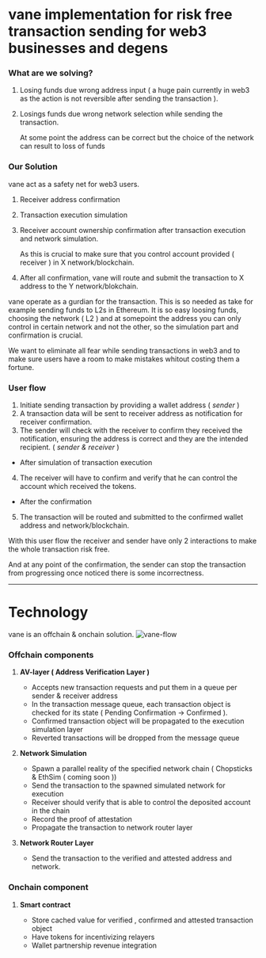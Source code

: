 # vane implementation for risk free transaction sending for web3 businesses and degens

### What are we solving?

1. Losing funds due wrong address input ( a huge pain currently in web3 as the action is not reversible after sending the transaction ).
2. Losings funds due wrong network selection while sending the transaction.
   
   At some point the address can be correct but the choice of the network can result to loss of funds

### Our Solution

vane act as a safety net for web3 users.

1. Receiver address confirmation
2. Transaction execution simulation
3. Receiver account ownership confirmation after transaction execution and network simulation. 

    As this is crucial to make sure that you control account provided ( receiver ) in X network/blockchain.
4. After all confirmation, vane will route and submit the transaction to X address to the Y network/blokchain.

vane operate as a gurdian for the transaction. This is so needed as take for example sending funds to L2s in Ethereum. It is so easy loosing funds, choosing the network ( L2 ) and at somepoint the address you can only control in certain network and not the other, so the simulation part and confirmation is crucial.

We want to eliminate all fear while sending transactions in web3 and to make sure users have a room to make mistakes whitout costing them a fortune.

### User flow

1.  Initiate sending transaction by providing a wallet address ( *sender* )
2.  A transaction data will be sent to receiver address as notification for receiver confirmation.
3. The sender will check with the receiver to confirm they received the notification, ensuring the address is correct and they are the intended recipient. ( *sender & receiver* )

* After simulation of transaction execution
4. The receiver will have to confirm and verify that he can control the account which received the tokens.

* After the confirmation

5. The transaction will be routed and submitted to the confirmed wallet address and network/blockchain.


With this user flow the receiver and sender have only 2 interactions to make the whole transaction risk free.

And at any point of the confirmation, the sender can stop the transaction from progressing once noticed there is some incorrectness.

----

# Technology

vane is an offchain & onchain solution.
![vane-flow](https://github.com/2A-Labs/offchain/assets/69342343/12586e6f-8e1a-4254-8e2b-4ca7a07d7081)


### Offchain components

1. **AV-layer ( Address Verification Layer )**
    
    - Accepts new transaction requests and put them in a queue per sender & receiver address
    - In the transaction message queue, each transaction object is checked for its state ( Pending Confirmation -> Confirmed ).
    - Confirmed transaction object will be propagated to the execution simulation layer
    - Reverted transactions will be dropped from the message queue

2. **Network Simulation**

    - Spawn a parallel reality of the specified network chain ( Chopsticks & EthSim ( coming soon ))
    - Send the transaction to the spawned simulated network for execution
    - Receiver should verify that is able to control the deposited account in the chain
    - Record the proof of attestation
    - Propagate the transaction to network router layer

3. **Network Router Layer**

    - Send the transaction to the verified and attested address and network.

### Onchain component

1. **Smart contract**

    - Store cached value for verified , confirmed and attested transaction object
    - Have tokens for incentivizing relayers
    - Wallet partnership revenue integration
